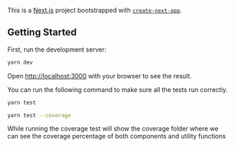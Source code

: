 This is a [Next.js](https://nextjs.org/) project bootstrapped with [`create-next-app`](https://github.com/vercel/next.js/tree/canary/packages/create-next-app).

## Getting Started

First, run the development server:

```bash
yarn dev
```

Open [http://localhost:3000](http://localhost:3000) with your browser to see the result.

You can run the following command to make sure all the tests run correctly.

```bash
yarn test

yarn test --coverage

```

While running the coverage test will show the coverage folder where we can see the coverage percentage of both components and utility functions
